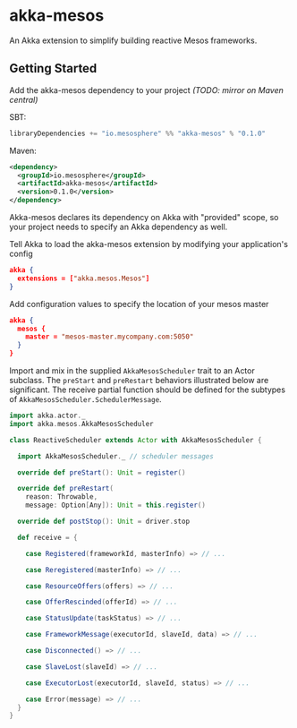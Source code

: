 # akka-mesos

An Akka extension to simplify building reactive Mesos frameworks.

## Getting Started

Add the akka-mesos dependency to your project _(TODO: mirror on Maven central)_

SBT:

```scala
libraryDependencies += "io.mesosphere" %% "akka-mesos" % "0.1.0"
```

Maven:

```xml
<dependency>
  <groupId>io.mesosphere</groupId>
  <artifactId>akka-mesos</artifactId>
  <version>0.1.0</version>
</dependency>
```

Akka-mesos declares its dependency on Akka with "provided" scope, so your project needs to specify an Akka dependency as well.

Tell Akka to load the akka-mesos extension by modifying your application's config

```json
akka {
  extensions = ["akka.mesos.Mesos"]
}
```

Add configuration values to specify the location of your mesos master

```json
akka {
  mesos {
    master = "mesos-master.mycompany.com:5050"
  }
}
```

Import and mix in the supplied `AkkaMesosScheduler` trait to an Actor subclass.  The `preStart` and `preRestart` behaviors illustrated below are significant.  The receive partial function should be defined for the subtypes of `AkkaMesosScheduler.SchedulerMessage`.

```scala
import akka.actor._
import akka.mesos.AkkaMesosScheduler

class ReactiveScheduler extends Actor with AkkaMesosScheduler {

  import AkkaMesosScheduler._ // scheduler messages

  override def preStart(): Unit = register()

  override def preRestart(
    reason: Throwable,
    message: Option[Any]): Unit = this.register()

  override def postStop(): Unit = driver.stop

  def receive = {

    case Registered(frameworkId, masterInfo) => // ...

    case Reregistered(masterInfo) => // ...

    case ResourceOffers(offers) => // ...

    case OfferRescinded(offerId) => // ...

    case StatusUpdate(taskStatus) => // ...

    case FrameworkMessage(executorId, slaveId, data) => // ...

    case Disconnected() => // ...

    case SlaveLost(slaveId) => // ...

    case ExecutorLost(executorId, slaveId, status) => // ...

    case Error(message) => // ...
  }
}
```

